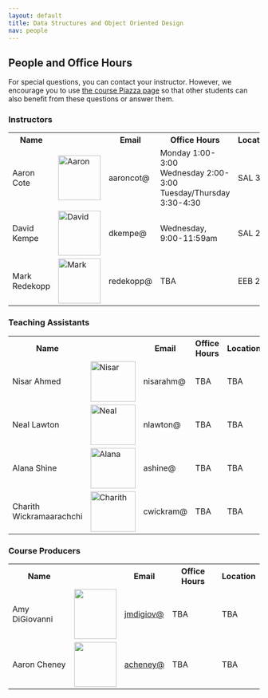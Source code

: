 ```yaml
---
layout: default
title: Data Structures and Object Oriented Design
nav: people
---
```


## People and Office Hours

For special questions, you can contact your instructor. However, we encourage you to use <a href="https://piazza.com/class/icox2afpjba179">the course Piazza page</a> so that other students can also benefit from these questions or answer them.

<h3>Instructors</h3>
<table>
  <tbody>
    <tr>
      <th>Name</th>
      <th></th>
      <th>Email</th>
      <th>Office Hours</th>
      <th>Location</th>
    </tr>
    <tr>
      <td>Aaron Cote</td>
      <td><img class=" size-full wp-image-279 alignnone" src="http://bits.usc.edu/cs104/wp-content/uploads/sites/12/2014/08/Aaron-300x300.png" alt="Aaron" width="85" height="90" /></td>
      <td>aaroncot@</td>
      <td>Monday 1:00-3:00<br> Wednesday 2:00-3:00<br> Tuesday/Thursday 3:30-4:30</td>
      <td>SAL 340</td>
    </tr>
    <tr>
      <td>David Kempe</td>
      <td><img class=" size-full wp-image-279 alignnone" src="http://www-bcf.usc.edu/~dkempe/images/photo.jpg" alt="David" width="85" height="90" /></td>
      <td>dkempe@</td>
      <td>Wednesday, 9:00-11:59am</td>
      <td>SAL 232</td>
    </tr>
    <tr>
      <td>Mark Redekopp</td>
      <td><img class=" size-full wp-image-279 alignnone" src="http://bits.usc.edu/wordpress/wp-content/uploads/sites/12/2014/08/ark.jpg" alt="Mark" width="85" height="90" /></td>
      <td>redekopp@</td>
      <td>TBA</td>
      <td>EEB 222</td>
    </tr>
  </tbody>
</table>
<h3>Teaching Assistants</h3>
<table>
  <tbody>
    <tr>
      <th>Name</th>
      <th></th>
      <th>Email</th>
      <th>Office Hours</th>
      <th>Location</th>
    </tr>
    <tr>
      <td>Nisar Ahmed</td>
      <td><img class="alignnone wp-image-278 size-full" src="http://bits.usc.edu/wordpress/wp-content/uploads/sites/8/2014/08/nisar.jpg" alt="Nisar" width="90" height="81" /></td>
      <td>nisarahm@</td>
      <td>TBA</td>
      <td>TBA</td>
    </tr>
    <tr>
      <td>Neal Lawton</td>
      <td><img class="alignnone wp-image-278 size-full" src="http://bits.usc.edu/cs103/wp-content/uploads/sites/11/2014/08/download.jpg" alt="Neal" width="90" height="81" /></td>
      <td>nlawton@</td>
      <td>TBA</td>
      <td>TBA</td>
    </tr>
    <tr>
      <td>Alana Shine</td>
      <td><img class="alignnone wp-image-278 size-full" src="http://bits.usc.edu/cs103/wp-content/uploads/sites/11/2014/08/download.jpg" alt="Alana" width="90" height="81" /></td> 
      <td>ashine@</td>
      <td>TBA</td>
      <td>TBA</td>
    </tr>
    <tr>
      <td>Charith Wickramaarachchi</td>
      <td><img class="alignnone wp-image-278 size-full" src="http://bits.usc.edu/cs103/wp-content/uploads/sites/11/2014/08/download.jpg" alt="Charith" width="90" height="81" /></td>
      <td>cwickram@</td>
      <td>TBA</td>
      <td>TBA</td>
    </tr>
  </tbody>
</table>
<h3>Course Producers</h3>
<table>
  <tbody>
    <tr>
      <th>Name</th>
      <th></th>
      <th>Email</th>
      <th>Office Hours</th>
      <th>Location</th>
    </tr>
    <tr>
      <td>Amy DiGiovanni</td>
      <td><img class="alignnone wp-image-1694" src="http://bits.usc.edu/cs104_su15/img/digiov.jpg" alt="" width="85" height="100" /></td>
      <td><a href="mailto:jmdigiov@usc.edu">jmdigiov@</a></td>
      <td>TBA</td>
      <td>TBA</td>
    </tr>
    <tr>
      <td>Aaron Cheney</td>
      <td><img class="alignnone wp-image-1694" src="http://bits.usc.edu/cs104_su15/img/acheney.jpg" alt="" width="85" height="90" /></td>
      <td><a href="mailto:acheney@usc.edu">acheney@</a></td>
      <td>TBA</td>
      <td>TBA</td>
    </tr>
  </tbody>
</table>
</tbody>
</table>

